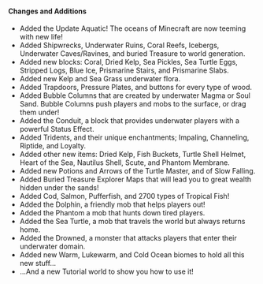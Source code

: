 #### Changes and Additions

- Added the Update Aquatic! The oceans of Minecraft are now teeming with new life! 
- Added Shipwrecks, Underwater Ruins, Coral Reefs, Icebergs, Underwater Caves/Ravines, and buried Treasure to world generation. 
- Added new blocks: Coral, Dried Kelp, Sea Pickles, Sea Turtle Eggs, Stripped Logs, Blue Ice, Prismarine Stairs, and Prismarine Slabs. 
- Added new Kelp and Sea Grass underwater flora. 
- Added Trapdoors, Pressure Plates, and buttons for every type of wood. 
- Added Bubble Columns that are created by underwater Magma or Soul Sand. Bubble Columns push players and mobs to the surface, or drag them under! 
- Added the Conduit, a block that provides underwater players with a powerful Status Effect.
- Added Tridents, and their unique enchantments; Impaling, Channeling, Riptide, and Loyalty. 
- Added other new items: Dried Kelp, Fish Buckets, Turtle Shell Helmet, Heart of the Sea, Nautilus Shell, Scute, and Phantom Membrane. 
- Added new Potions and Arrows of the Turtle Master, and of Slow Falling. 
- Added Buried Treasure Explorer Maps that will lead you to great wealth hidden under the sands! 
- Added Cod, Salmon, Pufferfish, and 2700 types of Tropical Fish! 
- Added the Dolphin, a friendly mob that helps players out! 
- Added the Phantom a mob that hunts down tired players. 
- Added the Sea Turtle, a mob that travels the world but always returns home. 
- Added the Drowned, a monster that attacks players that enter their underwater domain. 
- Added new Warm, Lukewarm, and Cold Ocean biomes to hold all this new stuff... 
- ...And a new Tutorial world to show you how to use it! 
